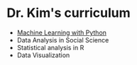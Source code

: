 # Dr. Kim's curriculum

- [Machine Learning with Python](machine_learning_python.md)
- Data Analysis in Social Science
- Statistical analysis in R
- Data Visualization
